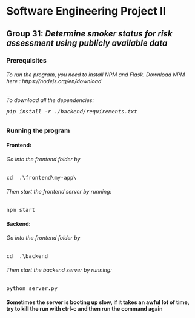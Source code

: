 <h1>Software Engineering Project II</h1>
<h2>Group 31: <i>Determine smoker status for risk assessment using publicly available data</i>
</h2>

<h3>Prerequisites</h3>
<h6>To run the program, you need to install NPM and Flask.
Download NPM here : https://nodejs.org/en/download
</h6>
<h6>
To download all the dependencies:
<pre>pip install -r ./backend/requirements.txt</pre>

</h6>

<h3>Running the program</h3>
<h4>Frontend:</h4>
<h6>Go into the frontend folder by </h6>
<pre>cd  .\frontend\my-app\ </pre>
<h6>Then start the frontend server by running:</h6>
<pre>npm start</pre>

<h4>Backend:</h4>
<h6>Go into the frontend folder by </h6>
<pre>cd  .\backend </pre>
<h6>Then start the backend server by running:</h6>
<pre>python server.py</pre>
<h4>Sometimes the server is booting up slow, if it takes an awful lot  of time, try to kill the run with ctrl-c and then run the command again</h4>
